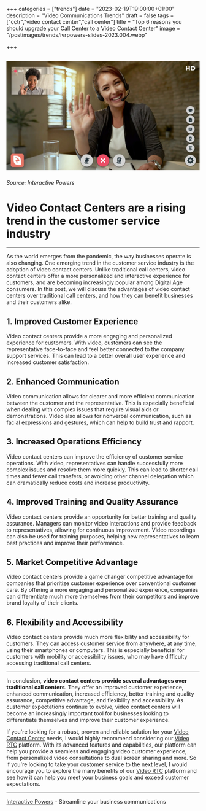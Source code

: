 +++
categories = ["trends"]
date = "2023-02-19T19:00:00+01:00"
description = "Video Communications Trends"
draft = false
tags = ["cctr","video contact center","call center"]
title = "Top 6 reasons you should upgrade your Call Center to a Video Contact Center"
image = "/postimages/trends/ivrpowers-slides-2023.004.webp"

+++

![Video Contact Center](/postimages/trends/ivrpowers-slides-2023.004.webp)
------------
###### Source: Interactive Powers

# Video Contact Centers are a rising trend in the customer service industry
---

As the world emerges from the pandemic, the way businesses operate is also changing. One emerging trend in the customer service industry is the adoption of video contact centers. Unlike traditional call centers, video contact centers offer a more personalized and interactive experience for customers, and are becoming increasingly popular among Digital Age consumers. In this post, we will discuss the advantages of video contact centers over traditional call centers, and how they can benefit businesses and their customers alike.

## 1. Improved Customer Experience

Video contact centers provide a more engaging and personalized experience for customers. With video, customers can see the representative face-to-face and feel better connected to the company support services. This can lead to a better overall user experience and increased customer satisfaction.

## 2. Enhanced Communication

Video communication allows for clearer and more efficient communication between the customer and the representative. This is especially beneficial when dealing with complex issues that require visual aids or demonstrations. Video also allows for nonverbal communication, such as facial expressions and gestures, which can help to build trust and rapport.

## 3. Increased Operations Efficiency

Video contact centers can improve the efficiency of customer service operations. With video, representatives can handle successfully more complex issues and resolve them more quickly. This can lead to shorter call times and  fewer call transfers, or avoiding other channel delegation which can dramatically reduce costs and increase productivity.

## 4. Improved Training and Quality Assurance

Video contact centers provide an opportunity for better training and quality assurance. Managers can monitor video interactions and provide feedback to representatives, allowing for continuous improvement. Video recordings can also be used for training purposes, helping new representatives to learn best practices and improve their performance.

## 5. Market Competitive Advantage

Video contact centers provide a game changer competitive advantage for companies that prioritize customer experience over conventional customer care. By offering a more engaging and personalized experience, companies can differentiate much more themselves from their competitors and improve brand loyalty of their clients.

## 6. Flexibility and Accessibility

Video contact centers provide much more flexibility and accessibility for customers. They can access customer service from anywhere, at any time, using their smartphones or computers. This is especially beneficial for customers with mobility or accessibility issues, who may have difficulty accessing traditional call centers.

---

In conclusion, **video contact centers provide several advantages over traditional call centers**. They offer an improved customer experience, enhanced communication, increased efficiency, better training and quality assurance, competitive advantage, and flexibility and accessibility. As customer expectations continue to evolve, video contact centers will become an increasingly important tool for businesses looking to differentiate themselves and improve their customer experience.

If you're looking for a robust, proven and reliable solution for your [Video Contact Center](https://interactivepowers.com/en/processes/video-contact-center) needs, I would highly recommend considering our [Video RTC](https://interactivepowers.com/en/platforms/videortc) platform. With its advanced features and capabilities, our platform can help you provide a seamless and engaging video customer experience, from personalized video consultations to dual screen sharing and more. So if you're looking to take your customer service to the next level, I would encourage you to explore the many benefits of our [Video RTC](https://interactivepowers.com/en/platforms/videortc) platform and see how it can help you meet your business goals and exceed customer expectations.

---
[Interactive Powers](http://www.ivrpowers.com/) - Streamline your business communications



